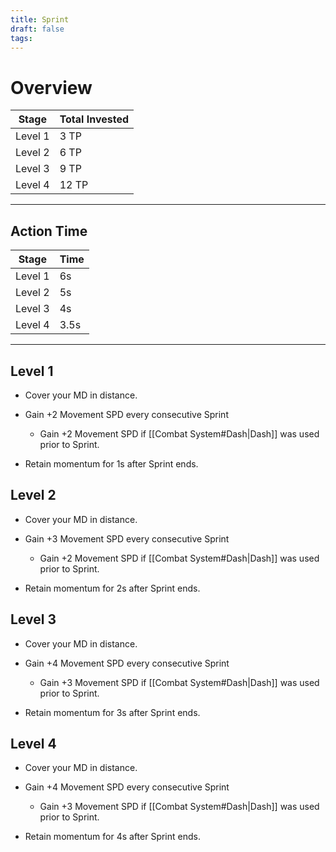```yaml
---
title: Sprint
draft: false
tags:
---
```


# Overview


| Stage   | Total Invested |
| ------- | -------------- |
| Level 1 | 3 TP           |
| Level 2 | 6 TP           |
| Level 3 | 9 TP           |
| Level 4 | 12 TP          |

---
## Action Time 

| Stage   | Time |
| ------- | ---- |
| Level 1 | 6s   |
| Level 2 | 5s   |
| Level 3 | 4s   |
| Level 4 | 3.5s |

---

## Level 1

- Cover your MD in distance.
- Gain +2 Movement SPD every consecutive Sprint
	- Gain +2 Movement SPD if [[Combat System#Dash|Dash]] was used prior to Sprint.

- Retain momentum for 1s after Sprint ends.
## Level 2

- Cover your MD in distance.
- Gain +3 Movement SPD every consecutive Sprint
	- Gain +2 Movement SPD if [[Combat System#Dash|Dash]] was used prior to Sprint.

- Retain momentum for 2s after Sprint ends.
## Level 3

- Cover your MD in distance.
- Gain +4 Movement SPD every consecutive Sprint
	- Gain +3 Movement SPD if [[Combat System#Dash|Dash]] was used prior to Sprint.

- Retain momentum for 3s after Sprint ends.
## Level 4

- Cover your MD in distance.
- Gain +4 Movement SPD every consecutive Sprint
	- Gain +3 Movement SPD if [[Combat System#Dash|Dash]] was used prior to Sprint.

- Retain momentum for 4s after Sprint ends.